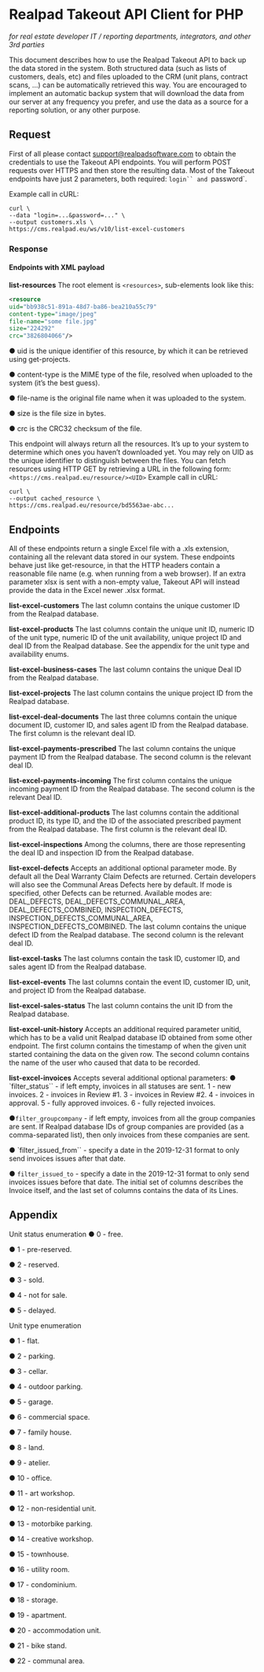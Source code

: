 # Realpad Takeout API Client for PHP

*for real estate developer IT / reporting departments, integrators, and other 3rd parties*

This document describes how to use the Realpad Takeout API to back up the data stored in the
system. Both structured data (such as lists of customers, deals, etc) and files uploaded to the
CRM (unit plans, contract scans, ...) can be automatically retrieved this way. You are
encouraged to implement an automatic backup system that will download the data from our
server at any frequency you prefer, and use the data as a source for a reporting solution, or any
other purpose.

## Request

First of all please contact <support@realpadsoftware.com> to obtain the credentials to use the
Takeout API endpoints. You will perform POST requests over HTTPS and then store the
resulting data. Most of the Takeout endpoints have just 2 parameters, both required: `login`` and
`password`.

Example call in cURL:

```shell
curl \
--data "login=...&password=..." \
--output customers.xls \
https://cms.realpad.eu/ws/v10/list-excel-customers
```

### Response

#### Endpoints with XML payload

**list-resources**
The root element is `<resources>`, sub-elements look like this:

```xml
<resource
uid="bb938c51-891a-48d7-ba86-bea210a55c79"
content-type="image/jpeg"
file-name="some file.jpg"
size="224292"
crc="3826804066"/>
```

● uid is the unique identifier of this resource, by which it can be retrieved using
get-projects.

● content-type is the MIME type of the file, resolved when uploaded to the system (it’s
the best guess).

● file-name is the original file name when it was uploaded to the system.

● size is the file size in bytes.

● crc is the CRC32 checksum of the file.

This endpoint will always return all the resources. It’s up to your system to determine which
ones you haven’t downloaded yet. You may rely on UID as the unique identifier to distinguish
between the files. You can fetch resources using HTTP GET by retrieving a URL in the following
form: `<https://cms.realpad.eu/resource/><UID>`
Example call in cURL:

```shell
curl \
--output cached_resource \
https://cms.realpad.eu/resource/bd5563ae-abc...
```

## Endpoints

All of these endpoints return a single Excel file with a .xls extension, containing all the relevant
data stored in our system. These endpoints behave just like get-resource, in that the HTTP
headers contain a reasonable file name (e.g. when running from a web browser).
If an extra parameter xlsx is sent with a non-empty value, Takeout API will instead provide the
data in the Excel newer .xlsx format.

**list-excel-customers**
The last column contains the unique customer ID from the Realpad database.

**list-excel-products**
The last columns contain the unique unit ID, numeric ID of the unit type, numeric ID of the unit
availability, unique project ID and deal ID from the Realpad database. See the appendix for the
unit type and availability enums.

**list-excel-business-cases**
The last column contains the unique Deal ID from the Realpad database.

**list-excel-projects**
The last column contains the unique project ID from the Realpad database.

**list-excel-deal-documents**
The last three columns contain the unique document ID, customer ID, and sales agent ID from
the Realpad database. The first column is the relevant deal ID.

**list-excel-payments-prescribed**
The last column contains the unique payment ID from the Realpad database. The second
column is the relevant deal ID.

**list-excel-payments-incoming**
The first column contains the unique incoming payment ID from the Realpad database. The
second column is the relevant Deal ID.

**list-excel-additional-products**
The last columns contain the additional product ID, its type ID, and the ID of the associated
prescribed payment from the Realpad database. The first column is the relevant deal ID.

**list-excel-inspections**
Among the columns, there are those representing the deal ID and inspection ID from the
Realpad database.

**list-excel-defects**
Accepts an additional optional parameter mode. By default all the Deal Warranty Claim Defects
are returned. Certain developers will also see the Communal Areas Defects here by default. If
mode is specified, other Defects can be returned. Available modes are: DEAL_DEFECTS,
DEAL_DEFECTS_COMMUNAL_AREA, DEAL_DEFECTS_COMBINED, INSPECTION_DEFECTS,
INSPECTION_DEFECTS_COMMUNAL_AREA, INSPECTION_DEFECTS_COMBINED.
The last column contains the unique defect ID from the Realpad database. The second column
is the relevant deal ID.

**list-excel-tasks**
The last columns contain the task ID, customer ID, and sales agent ID from the Realpad
database.

**list-excel-events**
The last columns contain the event ID, customer ID, unit, and project ID from the Realpad
database.

**list-excel-sales-status**
The last column contains the unit ID from the Realpad database.

**list-excel-unit-history**
Accepts an additional required parameter unitid, which has to be a valid unit Realpad database
ID obtained from some other endpoint.
The first column contains the timestamp of when the given unit started containing the data on
the given row. The second column contains the name of the user who caused that data to be
recorded.

**list-excel-invoices**
Accepts several additional optional parameters:
● `filter_status`` - if left empty, invoices in all statuses are sent. 1 - new invoices. 2 -
invoices in Review #1. 3 - invoices in Review #2. 4 - invoices in approval. 5 - fully
approved invoices. 6 - fully rejected invoices.

●`filter_groupcompany` - if left empty, invoices from all the group companies are sent. If
Realpad database IDs of group companies are provided (as a comma-separated list),
then only invoices from these companies are sent.

● `filter_issued_from`` - specify a date in the 2019-12-31 format to only send invoices
issues after that date.

● `filter_issued_to` - specify a date in the 2019-12-31 format to only send invoices issues
before that date.
The initial set of columns describes the Invoice itself, and the last set of columns contains the
data of its Lines.

## Appendix

Unit status enumeration
● 0 - free.

● 1 - pre-reserved.

● 2 - reserved.

● 3 - sold.

● 4 - not for sale.

● 5 - delayed.

Unit type enumeration

● 1 - flat.

● 2 - parking.

● 3 - cellar.

● 4 - outdoor parking.

● 5 - garage.

● 6 - commercial space.

● 7 - family house.

● 8 - land.

● 9 - atelier.

● 10 - office.

● 11 - art workshop.

● 12 - non-residential unit.

● 13 - motorbike parking.

● 14 - creative workshop.

● 15 - townhouse.

● 16 - utility room.

● 17 - condominium.

● 18 - storage.

● 19 - apartment.

● 20 - accommodation unit.

● 21 - bike stand.

● 22 - communal area.
